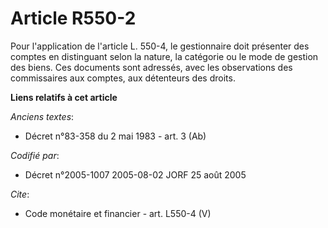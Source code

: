 # Article R550-2

Pour l'application de l'article L. 550-4, le gestionnaire doit présenter des comptes en distinguant selon la nature, la
catégorie ou le mode de gestion des biens. Ces documents sont adressés, avec les observations des commissaires aux comptes,
aux détenteurs des droits.

**Liens relatifs à cet article**

_Anciens textes_:

  - Décret n°83-358 du 2 mai 1983 - art. 3 (Ab)

_Codifié par_:

  - Décret n°2005-1007 2005-08-02 JORF 25 août 2005

_Cite_:

  - Code monétaire et financier - art. L550-4 (V)
